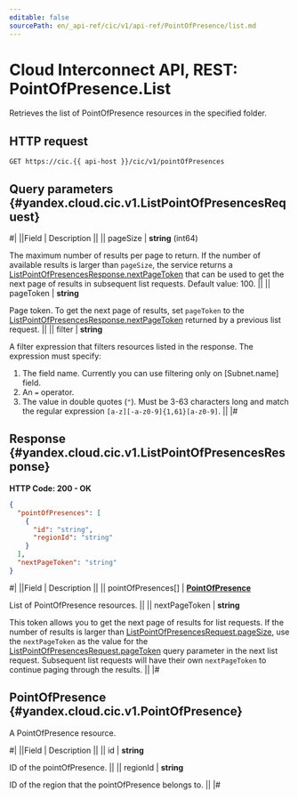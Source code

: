 ```yaml
---
editable: false
sourcePath: en/_api-ref/cic/v1/api-ref/PointOfPresence/list.md
---
```


# Cloud Interconnect API, REST: PointOfPresence.List

Retrieves the list of PointOfPresence resources in the specified folder.

## HTTP request

```
GET https://cic.{{ api-host }}/cic/v1/pointOfPresences
```

## Query parameters {#yandex.cloud.cic.v1.ListPointOfPresencesRequest}

#|
||Field | Description ||
|| pageSize | **string** (int64)

The maximum number of results per page to return. If the number of available
results is larger than `pageSize`,
the service returns a [ListPointOfPresencesResponse.nextPageToken](#yandex.cloud.cic.v1.ListPointOfPresencesResponse)
that can be used to get the next page of results in subsequent list requests. Default value: 100. ||
|| pageToken | **string**

Page token. To get the next page of results, set `pageToken` to the
[ListPointOfPresencesResponse.nextPageToken](#yandex.cloud.cic.v1.ListPointOfPresencesResponse) returned by a previous list request. ||
|| filter | **string**

A filter expression that filters resources listed in the response.
The expression must specify:
1. The field name. Currently you can use filtering only on [Subnet.name] field.
2. An `=` operator.
3. The value in double quotes (`"`). Must be 3-63 characters long and match the regular expression `[a-z][-a-z0-9]{1,61}[a-z0-9]`. ||
|#

## Response {#yandex.cloud.cic.v1.ListPointOfPresencesResponse}

**HTTP Code: 200 - OK**

```json
{
  "pointOfPresences": [
    {
      "id": "string",
      "regionId": "string"
    }
  ],
  "nextPageToken": "string"
}
```

#|
||Field | Description ||
|| pointOfPresences[] | **[PointOfPresence](#yandex.cloud.cic.v1.PointOfPresence)**

List of PointOfPresence resources. ||
|| nextPageToken | **string**

This token allows you to get the next page of results for list requests. If the number of results
is larger than [ListPointOfPresencesRequest.pageSize](#yandex.cloud.cic.v1.ListPointOfPresencesRequest), use
the `nextPageToken` as the value
for the [ListPointOfPresencesRequest.pageToken](#yandex.cloud.cic.v1.ListPointOfPresencesRequest) query parameter
in the next list request. Subsequent list requests will have their own
`nextPageToken` to continue paging through the results. ||
|#

## PointOfPresence {#yandex.cloud.cic.v1.PointOfPresence}

A PointOfPresence resource.

#|
||Field | Description ||
|| id | **string**

ID of the pointOfPresence. ||
|| regionId | **string**

ID of the region that the pointOfPresence belongs to. ||
|#